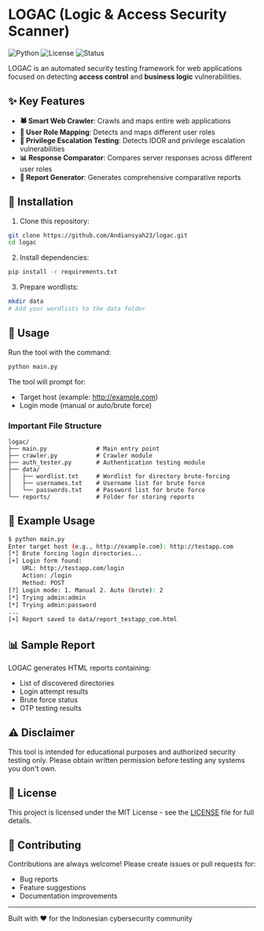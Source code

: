 # LOGAC (Logic & Access Security Scanner)

![Python](https://img.shields.io/badge/Python-3.8%2B-blue)
![License](https://img.shields.io/badge/License-MIT-green)
![Status](https://img.shields.io/badge/Status-Beta-orange)

LOGAC is an automated security testing framework for web applications focused on detecting **access control** and **business logic** vulnerabilities.

## ✨ Key Features

- **🕷️ Smart Web Crawler**: Crawls and maps entire web applications
- **🔐 User Role Mapping**: Detects and maps different user roles
- **🎯 Privilege Escalation Testing**: Detects IDOR and privilege escalation vulnerabilities
- **📊 Response Comparator**: Compares server responses across different user roles
- **📝 Report Generator**: Generates comprehensive comparative reports

## 🚀 Installation

1. Clone this repository:
```bash
git clone https://github.com/Andiansyah23/logac.git
cd logac
```

2. Install dependencies:
```bash
pip install -r requirements.txt
```

3. Prepare wordlists:
```bash
mkdir data
# Add your wordlists to the data folder
```

## 📖 Usage

Run the tool with the command:

```bash
python main.py
```

The tool will prompt for:
- Target host (example: http://example.com)
- Login mode (manual or auto/brute force)

### Important File Structure

```
logac/
├── main.py              # Main entry point
├── crawler.py           # Crawler module
├── auth_tester.py       # Authentication testing module
├── data/
│   ├── wordlist.txt     # Wordlist for directory brute-forcing
│   ├── usernames.txt    # Username list for brute force
│   └── passwords.txt    # Password list for brute force
└── reports/             # Folder for storing reports
```

## 🎯 Example Usage

```bash
$ python main.py
Enter target host (e.g., http://example.com): http://testapp.com
[*] Brute forcing login directories...
[+] Login form found:
    URL: http://testapp.com/login
    Action: /login
    Method: POST
[?] Login mode: 1. Manual 2. Auto (brute): 2
[*] Trying admin:admin
[*] Trying admin:password
...
[+] Report saved to data/report_testapp_com.html
```

## 📊 Sample Report

LOGAC generates HTML reports containing:
- List of discovered directories
- Login attempt results
- Brute force status
- OTP testing results

## ⚠️ Disclaimer

This tool is intended for educational purposes and authorized security testing only. Please obtain written permission before testing any systems you don't own.

## 📄 License

This project is licensed under the MIT License - see the [LICENSE](LICENSE) file for full details.

## 🤝 Contributing

Contributions are always welcome! Please create issues or pull requests for:
- Bug reports
- Feature suggestions
- Documentation improvements

---

Built with ❤️ for the Indonesian cybersecurity community
